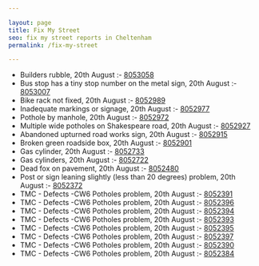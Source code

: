 ```yaml
---

layout: page
title: Fix My Street
seo: fix my street reports in Cheltenham
permalink: /fix-my-street

---
```


<!-- fix_marker starts -->

- Builders rubble, 20th August :- [8053058](https://www.fixmystreet.com/report/8053058)
- Bus stop has a tiny stop number on the metal sign, 20th August :- [8053007](https://www.fixmystreet.com/report/8053007)
- Bike rack not fixed, 20th August :- [8052989](https://www.fixmystreet.com/report/8052989)
- Inadequate markings or signage, 20th August :- [8052977](https://www.fixmystreet.com/report/8052977)
- Pothole by manhole, 20th August :- [8052972](https://www.fixmystreet.com/report/8052972)
- Multiple wide potholes on Shakespeare road, 20th August :- [8052927](https://www.fixmystreet.com/report/8052927)
- Abandoned upturned road works sign, 20th August :- [8052915](https://www.fixmystreet.com/report/8052915)
- Broken green roadside box, 20th August :- [8052901](https://www.fixmystreet.com/report/8052901)
- Gas cylinder, 20th August :- [8052733](https://www.fixmystreet.com/report/8052733)
- Gas cylinders, 20th August :- [8052722](https://www.fixmystreet.com/report/8052722)
- Dead fox on pavement, 20th August :- [8052480](https://www.fixmystreet.com/report/8052480)
- Post or sign leaning slightly (less than 20 degrees) problem, 20th August :- [8052372](https://www.fixmystreet.com/report/8052372)
- TMC - Defects -CW6 Potholes  problem, 20th August :- [8052391](https://www.fixmystreet.com/report/8052391)
- TMC - Defects -CW6 Potholes  problem, 20th August :- [8052396](https://www.fixmystreet.com/report/8052396)
- TMC - Defects -CW6 Potholes  problem, 20th August :- [8052394](https://www.fixmystreet.com/report/8052394)
- TMC - Defects -CW6 Potholes  problem, 20th August :- [8052393](https://www.fixmystreet.com/report/8052393)
- TMC - Defects -CW6 Potholes  problem, 20th August :- [8052395](https://www.fixmystreet.com/report/8052395)
- TMC - Defects -CW6 Potholes  problem, 20th August :- [8052397](https://www.fixmystreet.com/report/8052397)
- TMC - Defects -CW6 Potholes  problem, 20th August :- [8052390](https://www.fixmystreet.com/report/8052390)
- TMC - Defects -CW6 Potholes  problem, 20th August :- [8052384](https://www.fixmystreet.com/report/8052384)

<!-- fix_marker ends -->